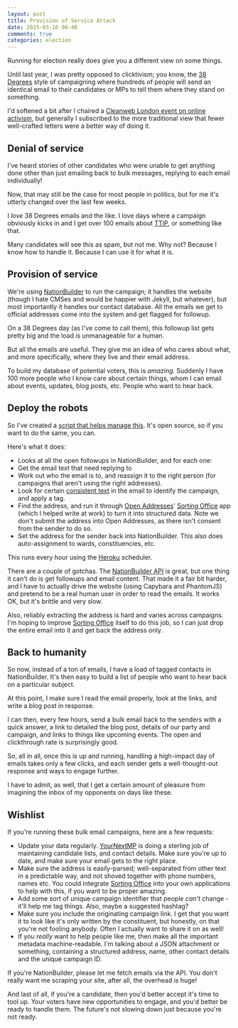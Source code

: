 ```yaml
---
layout: post
title: Provision of Service Attack
date: 2015-03-16 06:48
comments: true
categories: election
---
```


Running for election really does give you a different view on some things. 

Until last year, I was pretty opposed to clicktivism; you know, the [38 Degrees](http://38degrees.org.uk) style of campaigning
where hundreds of people will send an identical email to their candidates or MPs to
tell them where they stand on something.

I'd softened a bit after I chaired a [Cleanweb London event on online activism](https://www.youtube.com/watch?v=nUJGveEH6Po), but generally
I subscribed to the more traditional view that fewer well-crafted letters were a better 
way of doing it. 

## Denial of service

I've heard stories of other candidates who were unable to get anything done other than
just emailing back to bulk messages, replying to each email individually!

Now, that may still be the case for most people in politics, but for
me it's utterly changed over the last few weeks.

I *love* 38 Degrees emails and the like. I love days where
a campaign obviously kicks in and I get over 100 emails about [TTIP](www.somethingnew.org.uk/ttip_putting_corporations_first), or something
like that.

Many candidates will see this as spam, but not me. Why not? Because I know how to
handle it. Because I can use it
for what it is.

## Provision of service

We're using [NationBuilder](http://nationbuilder.com) to run the campaign; it handles the website (though I hate CMSes and
would be happier with Jekyll, but whatever), but most importantly it handles our contact
database. All the emails we get to official addresses come into the system and get
flagged for followup.

On a 38 Degrees day (as I've come to call them), this followup list gets pretty big
and the load is unmanageable for a human. 

But all the emails are useful. They give me an idea of who cares about what, and 
more specifically, where they live and their email address. 

To build my database of potential voters, this is *amazing*. Suddenly I have 100 more people
who I know care about certain things, whom I can email about events, updates, blog posts,
etc. People who want to hear back.

## Deploy the robots

So I've created a [script that helps manage this](https://github.com/SomethingNewUK/nb-email-processor).
It's open source, so if you want to do the same, you can.

Here's what it does:

 * Looks at all the open followups in NationBuilder, and for each one:
 * Get the email text that need replying to
 * Work out who the email is to, and reassign it to the right
    person (for campaigns that aren't using the right addresses).
 * Look for certain [consistent text](https://github.com/SomethingNewUK/nb-email-processor/blob/master/tags.yml) in the email to identify the campaign,
    and apply a tag.
 * Find the address, and run it through [Open Addresses](http://openaddressesuk.org)' [Sorting Office](http://sorting-office.openaddressesuk.org)
    app (which I helped write at work) to turn it into structured data. Note we don't
    submit the address into Open Addresses, as there isn't consent from the sender to do
    so.
 * Set the address for the sender back into NationBuilder. This also does auto-assignment
    to wards, constituencies, etc.

This runs every hour using the [Heroku](http://heroku.com) scheduler.

There are a couple of gotchas. The [NationBuilder API](http://nationbuilder.com/api_documentation) is great, but one thing it can't
do is get followups and email content. That made it a fair bit harder, and I have to actually
drive the website (using Capybara and PhantomJS) and pretend to be a real human user in order
to read the emails. It works OK, but it's brittle and very slow.

Also, reliably extracting the address is hard and varies across campaigns. I'm hoping to improve
[Sorting Office](http://sorting-office.openaddressesuk.org) itself to do this job, 
so I can just drop the entire email into it and get back the address only.

## Back to humanity

So now, instead of a ton of emails, I have a load of tagged contacts in NationBuilder. It's then
easy to build a list of people who want to hear back on a particular subject.

At this point, I make sure I read the email properly, look at the links, and write a blog post in response.

I can then, every few hours, send a bulk email back to the senders with a quick answer, 
a link to detailed the blog post, details of our party and campaign, and links to things 
like upcoming events. The open and clickthrough rate is surprisingly good.

So, all in all, once this is up and running, handling a high-impact day of emails takes only a few clicks, and each
sender gets a well-thought-out response and ways to engage further.

I have to admit, as well, that I get a certain amount of pleasure from imagining the inbox of my opponents on days like these.

## Wishlist

If you're running these bulk email campaigns, here are a few requests:

 * Update your data regularly. [YourNextMP](http://yournextmp.com) is doing a sterling job of maintaining
   candidate lists, and contact details. Make sure you're up to date, and make sure
   your email gets to the right place.
 * Make sure the address is easily-parsed; well-separated from other text 
   in a predictable way, and not shoved together with phone numbers, names etc. You could
   integrate [Sorting Office](http://sorting-office.openaddressesuk.org) into your 
   own applications to help with this, if you want to be proper amazing.
 * Add some sort of unique campaign identifier that people *can't* change - it'll help
   me tag things. Also, maybe a suggested hashtag?
 * Make sure you include the originating campaign link. I get that you want it to look
   like it's only written by the constituent, but honestly, on that you're not fooling anybody. 
   Often I actually want to share it on as well!
 * If you *really* want to help people like me, then make all the important metadata
   machine-readable. I'm talking about a JSON attachment or something, containing 
   a structured address, name, other contact details and the unique campaign ID.
 
If you're NationBuilder, please let me fetch emails via the API. You don't really want me
scraping your site, after all, the overhead is huge!

And last of all, if you're a candidate, then you'd better accept it's time to tool up.
Your voters have new opportunities to engage, and you'd better be ready to handle them.
The future's not slowing down just because you're not ready.